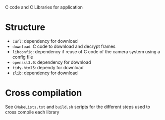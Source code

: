 C code and C Libraries for application

# Structure

* `curl`: dependency for download
* `download`: C code to download and decrypt frames
* `libconfig`: dependency if reuse of C code of the camera system using a config file
* `openssl3.0`: dependency for download
* `tidy-html5`: dependy for download
* `zlib`: dependency for download

# Cross compilation

See `CMakeLists.txt` and `build.sh` scripts for the different steps used to cross compile each library

